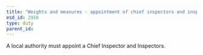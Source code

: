 ```yaml
---
title: "Weights and measures - appointment of chief inspectors and inspectors"
esd_id: 2916
type: duty
parent_id:  
---
```


A local authority must appoint a Chief Inspector and Inspectors.

